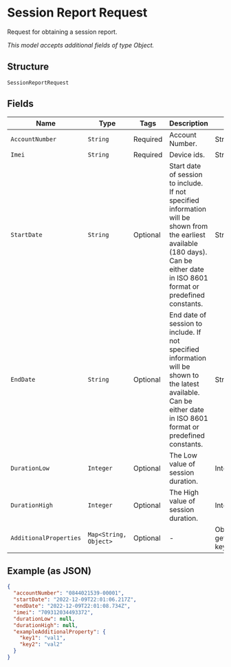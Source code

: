 
# Session Report Request

Request for obtaining a session report.

*This model accepts additional fields of type Object.*

## Structure

`SessionReportRequest`

## Fields

| Name | Type | Tags | Description | Getter | Setter |
|  --- | --- | --- | --- | --- | --- |
| `AccountNumber` | `String` | Required | Account Number. | String getAccountNumber() | setAccountNumber(String accountNumber) |
| `Imei` | `String` | Required | Device ids. | String getImei() | setImei(String imei) |
| `StartDate` | `String` | Optional | Start date of session to include. If not specified  information will be shown from the earliest available (180 days). Can be either date in ISO 8601 format or predefined constants. | String getStartDate() | setStartDate(String startDate) |
| `EndDate` | `String` | Optional | End date of session to include. If not specified  information will be shown to the latest available. Can be either date in ISO 8601 format or predefined constants. | String getEndDate() | setEndDate(String endDate) |
| `DurationLow` | `Integer` | Optional | The Low value of session duration. | Integer getDurationLow() | setDurationLow(Integer durationLow) |
| `DurationHigh` | `Integer` | Optional | The High value of session duration. | Integer getDurationHigh() | setDurationHigh(Integer durationHigh) |
| `AdditionalProperties` | `Map<String, Object>` | Optional | - | Object getAdditionalProperty(String key) | additionalProperty(String key, Object value) |

## Example (as JSON)

```json
{
  "accountNumber": "0844021539-00001",
  "startDate": "2022-12-09T22:01:06.217Z",
  "endDate": "2022-12-09T22:01:08.734Z",
  "imei": "709312034493372",
  "durationLow": null,
  "durationHigh": null,
  "exampleAdditionalProperty": {
    "key1": "val1",
    "key2": "val2"
  }
}
```

